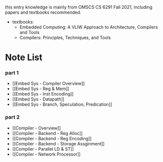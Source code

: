 this entry knowledge is mainly from OMSCS CS 6291 Fall 2021, including papers and textbooks recommended. 
-  textbooks:
	-  Embedded Computing: A VLIW Approach to Architecture, Compilers and Tools
	-  Compilers: Principles, Techniques, and Tools

# Note List
### part 1
-  [[Embed Sys - Compiler Overview]]
- [[Embed Sys - Reg & Mem]]
- [[Embed Sys - Inst Encoding]]
- [[Embed Sys - Datapath]]
- [[Embed Sys - Branch, Speculation, Predication]]

### part 2
- [[Compiler - Overview]]
- [[Compiler - Backend - Reg Alloc]]
- [[Compiler - Backend - Reg Encoding]]
- [[Compiler - Backend - Storage Assginment]]
- [[Compiler - Parallel LD & ST]]
- [[Compiler - Network Processor]]